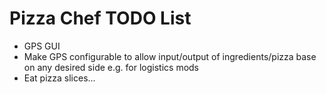 # Pizza Chef TODO List
- GPS GUI
- Make GPS configurable to allow input/output of ingredients/pizza base on any desired side e.g. for logistics mods
- Eat pizza slices...